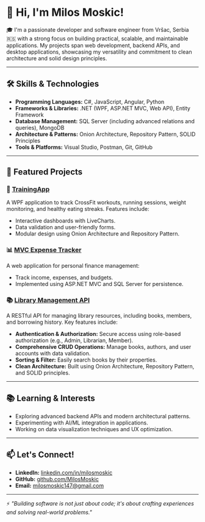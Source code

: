 # 👋 Hi, I'm Milos Moskic!

🎓 I'm a passionate developer and software engineer from Vršac, Serbia 🇷🇸 with a strong focus on building practical, scalable, and maintainable applications. My projects span web development, backend APIs, and desktop applications, showcasing my versatility and commitment to clean architecture and solid design principles.

---

## 🛠️ Skills & Technologies
- **Programming Languages:** C#, JavaScript, Angular, Python
- **Frameworks & Libraries:** .NET (WPF, ASP.NET MVC, Web API), Entity Framework
- **Database Management:** SQL Server (including advanced relations and queries), MongoDB
- **Architecture & Patterns:** Onion Architecture, Repository Pattern, SOLID Principles
- **Tools & Platforms:** Visual Studio, Postman, Git, GitHub

---

## 🚀 Featured Projects
### 🌟 [TrainingApp](https://github.com/MilosMoskic/TrainingApp)
A WPF application to track CrossFit workouts, running sessions, weight monitoring, and healthy eating streaks. Features include:
- Interactive dashboards with LiveCharts.
- Data validation and user-friendly forms.
- Modular design using Onion Architecture and Repository Pattern.

### 📊 [MVC Expense Tracker](https://github.com/MilosMoskic/ExpenseTracker)
A web application for personal finance management:
- Track income, expenses, and budgets.
- Implemented using ASP.NET MVC and SQL Server for persistence.

### 📚 [Library Management API](https://github.com/MilosMoskic/LibraryProject)
A RESTful API for managing library resources, including books, members, and borrowing history. Key features include:
- **Authentication & Authorization:** Secure access using role-based authorization (e.g., Admin, Librarian, Member).
- **Comprehensive CRUD Operations:** Manage books, authors, and user accounts with data validation.
- **Sorting & Filter:** Easily search books by their properties.
- **Clean Architecture:** Built using Onion Architecture, Repository Pattern, and SOLID principles.

---

## 📚 Learning & Interests
- Exploring advanced backend APIs and modern architectural patterns.
- Experimenting with AI/ML integration in applications.
- Working on data visualization techniques and UX optimization.

---

## 📫 Let's Connect!
- **LinkedIn:** [linkedin.com/in/milosmoskic](https://linkedin.com/in/milosmoskic)
- **GitHub:** [github.com/MilosMoskic](https://github.com/MilosMoskic)
- **Email:** milosmoskic147@gmail.com

---

⚡ *"Building software is not just about code; it's about crafting experiences and solving real-world problems."*
